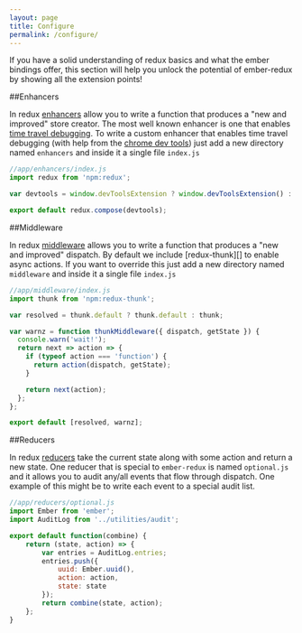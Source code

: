 ```yaml
---
layout: page
title: Configure
permalink: /configure/
---
```


If you have a solid understanding of redux basics and what the ember bindings offer, this section will help you unlock the potential of ember-redux by showing all the extension points!

##Enhancers

In redux [enhancers][] allow you to write a function that produces a "new and improved" store creator. The most well known enhancer is one that enables [time travel debugging][]. To write a custom enhancer that enables time travel debugging (with help from the [chrome dev tools][]) just add a new directory named `enhancers` and inside it a single file `index.js`

```js
//app/enhancers/index.js
import redux from 'npm:redux';

var devtools = window.devToolsExtension ? window.devToolsExtension() : f => f;

export default redux.compose(devtools);
```

##Middleware

In redux [middleware][] allows you to write a function that produces a "new and improved" dispatch. By default we include [redux-thunk][] to enable async actions. If you want to override this just add a new directory named `middleware` and inside it a single file `index.js`

```js
//app/middleware/index.js
import thunk from 'npm:redux-thunk';

var resolved = thunk.default ? thunk.default : thunk;

var warnz = function thunkMiddleware({ dispatch, getState }) {
  console.warn('wait!');
  return next => action => {
    if (typeof action === 'function') {
      return action(dispatch, getState);
    }

    return next(action);
  };
};

export default [resolved, warnz];
```

##Reducers

In redux [reducers][] take the current state along with some action and return a new state. One reducer that is special to `ember-redux` is named `optional.js` and it allows you to audit any/all events that flow through dispatch. One example of this might be to write each event to a special audit list.

```js
//app/reducers/optional.js
import Ember from 'ember';
import AuditLog from '../utilities/audit';

export default function(combine) {
    return (state, action) => {
        var entries = AuditLog.entries;
        entries.push({
            uuid: Ember.uuid(),
            action: action,
            state: state
        });
        return combine(state, action);
    };
}
```

[chrome dev tools]: https://chrome.google.com/webstore/detail/redux-devtools/lmhkpmbekcpmknklioeibfkpmmfibljd?hl=en
[time travel debugging]: https://www.youtube.com/watch?v=xsSnOQynTHs
[enhancers]: https://github.com/reactjs/redux/blob/master/docs/Glossary.md#store-enhancer
[middleware]: https://github.com/reactjs/redux/blob/master/docs/Glossary.md#middleware
[reducers]: https://github.com/reactjs/redux/blob/master/docs/Glossary.md#reducer
